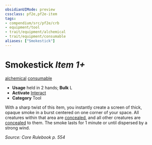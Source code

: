 ```yaml
---
obsidianUIMode: preview
cssclass: pf2e,pf2e-item
tags:
- compendium/src/pf2e/crb
- equipment/tool
- trait/equipment/alchemical
- trait/equipment/consumable
aliases: ["Smokestick"]
---
```

# Smokestick *Item 1+*  
[alchemical](alchemical.md)  [consumable](consumable.md)  

- **Usage** held in 2 hands; **Bulk** L
- **Activate** [Interact](interact.md)
- **Category** Tool

With a sharp twist of this item, you instantly create a screen of thick, opaque smoke in a burst centered on one corner of your space. All creatures within that area are [concealed](conditions.md#Concealed), and all other creatures are [concealed](conditions.md#Concealed) to them. The smoke lasts for 1 minute or until dispersed by a strong wind.

*Source: Core Rulebook p. 554*